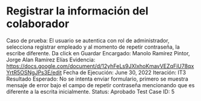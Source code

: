 # Registrar la información del colaborador

Caso de prueba: El usuario se autentica con rol de administrador, selecciona registrar empleado y al momento de repetir contraseña, la escribe diferente. Da click en Guardar
Encargado: Manolo Ramírez Pintor, Jorge Alan Ramírez Elías
Evidencia: https://docs.google.com/document/d/12yhFeLs9JXIxhoKmavVEZqFiU78qxYrtR5OSNgJPs3E/edit
Fecha de Ejecución: June 30, 2022
Iteración: IT3
Resultado Esperado: No se intenta enviar formulario, primero se muestra mensaje de error bajo el campo de repetir contraseña mencionando que es diferente a la escrita inicialmente.
Status: Aprobado
Test Case ID: 5
